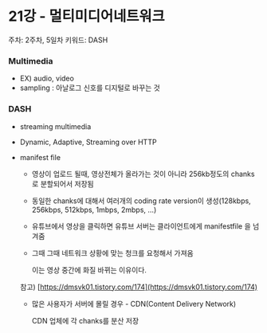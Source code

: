 # 21강 - 멀티미디어네트워크

주차: 2주차, 5일차
키워드: DASH

### Multimedia

- EX) audio, video
- sampling : 아날로그 신호를 디지털로 바꾸는 것

### DASH

- streaming multimedia
- Dynamic, Adaptive, Streaming over HTTP
- manifest file
    - 영상이 업로드 될때, 영상전체가 올라가는 것이 아니라 256kb정도의 chanks로 분할되어서 저장됨
    - 동일한 chanks에 대해서 여러개의 coding rate version이 생성(128kbps, 256kbps, 512kbps, 1mbps, 2mbps, …)
    - 유튜브에서 영상을 클릭하면 유튜브 서버는 클라이언트에게 manifestfile 을 넘겨줌
    - 그때 그때 네트워크 상황에 맞는 청크를 요청해서 가져옴
        
        이는 영상 중간에 화질 바뀌는 이유이다.
        
    
    참고) [https://dmsvk01.tistory.com/174](https://dmsvk01.tistory.com/174)
    
    - 많은 사용자가 서버에 몰릴 경우 - CDN(Content Delivery Network)
        
        CDN 업체에 각 chanks를 분산 저장